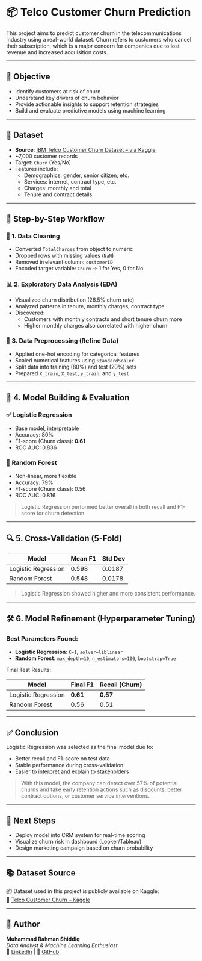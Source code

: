# 📦 Telco Customer Churn Prediction

This project aims to predict customer churn in the telecommunications industry using a real-world dataset. Churn refers to customers who cancel their subscription, which is a major concern for companies due to lost revenue and increased acquisition costs.

---

## 🎯 Objective

- Identify customers at risk of churn  
- Understand key drivers of churn behavior  
- Provide actionable insights to support retention strategies  
- Build and evaluate predictive models using machine learning  

---

## 📂 Dataset

- **Source**: [IBM Telco Customer Churn Dataset – via Kaggle](https://www.kaggle.com/datasets/blastchar/telco-customer-churn)  
- ~7,000 customer records  
- Target: `Churn` (Yes/No)  
- Features include:
  - Demographics: gender, senior citizen, etc.
  - Services: internet, contract type, etc.
  - Charges: monthly and total
  - Tenure and contract details

---

## 🔧 Step-by-Step Workflow

### 🧼 1. Data Cleaning
- Converted `TotalCharges` from object to numeric  
- Dropped rows with missing values (`NaN`)  
- Removed irrelevant column: `customerID`  
- Encoded target variable: `Churn` → 1 for Yes, 0 for No  

### 📊 2. Exploratory Data Analysis (EDA)
- Visualized churn distribution (26.5% churn rate)  
- Analyzed patterns in tenure, monthly charges, contract type  
- Discovered:
  - Customers with monthly contracts and short tenure churn more  
  - Higher monthly charges also correlated with higher churn  

### 🔄 3. Data Preprocessing (Refine Data)
- Applied one-hot encoding for categorical features  
- Scaled numerical features using `StandardScaler`  
- Split data into training (80%) and test (20%) sets  
- Prepared `X_train`, `X_test`, `y_train`, and `y_test`  

---

## 🧪 4. Model Building & Evaluation

### ✅ Logistic Regression
- Base model, interpretable  
- Accuracy: 80%  
- F1-score (Churn class): **0.61**  
- ROC AUC: 0.836  

### 🌳 Random Forest
- Non-linear, more flexible  
- Accuracy: 79%  
- F1-score (Churn class): 0.56  
- ROC AUC: 0.816  

> Logistic Regression performed better overall in both recall and F1-score for churn detection.

---

## 🔍 5. Cross-Validation (5-Fold)

| Model               | Mean F1 | Std Dev |
|---------------------|---------|---------|
| Logistic Regression | 0.598   | 0.0187  |
| Random Forest       | 0.548   | 0.0178  |

> Logistic Regression showed higher and more consistent performance.

---

## 🛠️ 6. Model Refinement (Hyperparameter Tuning)

### Best Parameters Found:

- **Logistic Regression**: `C=1`, `solver=liblinear`  
- **Random Forest**: `max_depth=10`, `n_estimators=100`, `bootstrap=True`

Final Test Results:

| Model               | Final F1 | Recall (Churn) |
|---------------------|----------|----------------|
| Logistic Regression | **0.61** | **0.57**        |
| Random Forest       | 0.56     | 0.51            |

---

## ✅ Conclusion

Logistic Regression was selected as the final model due to:
- Better recall and F1-score on test data  
- Stable performance during cross-validation  
- Easier to interpret and explain to stakeholders

> With this model, the company can detect over 57% of potential churns and take early retention actions such as discounts, better contract options, or customer service interventions.

---

## 🚀 Next Steps

- Deploy model into CRM system for real-time scoring  
- Visualize churn risk in dashboard (Looker/Tableau)  
- Design marketing campaign based on churn probability  

---

## 📚 Dataset Source

📦 Dataset used in this project is publicly available on Kaggle:  
🔗 [Telco Customer Churn – Kaggle](https://www.kaggle.com/datasets/blastchar/telco-customer-churn)

---

## 🙌 Author

**Muhammad Rahman Shiddiq**  
_Data Analyst & Machine Learning Enthusiast_  
🔗 [LinkedIn](https://www.linkedin.com/in/rahmanshiddiq) | 🔗 [GitHub](https://github.com/rahmanS1d1q)
